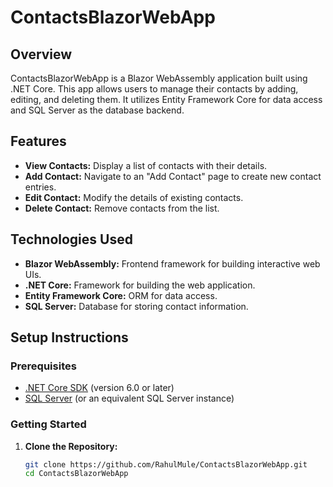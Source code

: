 # ContactsBlazorWebApp

## Overview

ContactsBlazorWebApp is a Blazor WebAssembly application built using .NET Core. This app allows users to manage their contacts by adding, editing, and deleting them. It utilizes Entity Framework Core for data access and SQL Server as the database backend.

## Features

- **View Contacts:** Display a list of contacts with their details.
- **Add Contact:** Navigate to an "Add Contact" page to create new contact entries.
- **Edit Contact:** Modify the details of existing contacts.
- **Delete Contact:** Remove contacts from the list.

## Technologies Used

- **Blazor WebAssembly:** Frontend framework for building interactive web UIs.
- **.NET Core:** Framework for building the web application.
- **Entity Framework Core:** ORM for data access.
- **SQL Server:** Database for storing contact information.

## Setup Instructions

### Prerequisites

- [.NET Core SDK](https://dotnet.microsoft.com/download) (version 6.0 or later)
- [SQL Server](https://www.microsoft.com/en-us/sql-server/sql-server-downloads) (or an equivalent SQL Server instance)

### Getting Started

1. **Clone the Repository:**

   ```bash
   git clone https://github.com/RahulMule/ContactsBlazorWebApp.git
   cd ContactsBlazorWebApp
